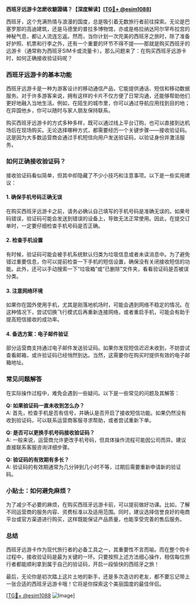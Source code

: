 **西班牙远游卡怎麽收驗證碼？【深度解读】[[TG💪+ @esim1088](https://t.me/s/esim1088)]**

西班牙，这个充满热情与浪漫的国度，总是吸引着无数旅行者前往探索。无论是巴塞罗那的高迪建筑，还是马德里的普拉多博物馆，亦或是格拉纳达阿尔罕布拉宫的神秘气息，都让人流连忘返。然而，当你计划一次完美的西班牙之旅时，除了准备好护照、机票和行李之外，还有一个重要的环节不得不提——那就是购买西班牙的远游卡（通常称为西班牙SIM卡或流量卡）。那么问题来了：在购买西班牙远游卡时，如何正确接收验证码呢？

### 西班牙远游卡的基本功能

西班牙远游卡是一种为游客设计的移动通信产品，它能提供通话、短信和移动数据服务。对于许多游客来说，拥有这样的卡片不仅方便了日常沟通，还能够帮助他们更好地融入当地生活。例如，在陌生的城市里，你可以通过导航应用找到目的地；在异国他乡，你可以随时与家人朋友保持联系。

购买西班牙远游卡的方式多种多样，既可以通过线上平台订购，也可以直接到达机场后在现场购买。无论选择哪种方式，都需要经历一个关键步骤——接收验证码。这是因为大多数运营商会通过手机短信向用户发送验证码，以验证身份并激活服务。

### 如何正确接收验证码？

接收验证码看似简单，但其中却隐藏了不少小技巧和注意事项。以下是一些实用建议：

#### 1. 确保手机号码正确无误

在购买西班牙远游卡之前，请务必确认自己填写的手机号码是准确无误的。如果号码错误，验证码可能会发送到错误的设备上，导致无法正常使用。因此，在提交订单时，一定要仔细检查手机号码是否正确。

#### 2. 检查手机设置

有时候，验证码可能会被手机系统默认归类为垃圾信息或者未读消息中。为了避免错过重要信息，你可以提前检查一下手机的短信设置，确保没有关闭接收短信的功能。此外，还可以手动搜索一下“垃圾箱”或“已删除”文件夹，看看验证码是否被误分类。

#### 3. 注意网络环境

如果你在国外使用手机，尤其是刚落地机场时，可能会遇到网络不稳定的情况。在这种情况下，尝试切换飞行模式后再重新连接网络，或者重启手机，可能会有助于提高短信接收的成功率。

#### 4. 备选方案：电子邮件验证

部分运营商支持通过电子邮件发送验证码。如果你发现短信迟迟未收到，不妨尝试查看邮箱，或许验证码已经悄然到达。当然，这需要你在购买时提供有效的电子邮箱地址。

### 常见问题解答

在实际操作过程中，难免会遇到一些疑问。以下是一些常见的问题及其解答：

**Q: 如果验证码一直未收到怎么办？**  
A: 首先，检查手机是否有信号，并确认是否开启了接收短信功能。如果仍然没有收到验证码，可以联系运营商客服寻求帮助，或者尝试重新下单。

**Q: 是否可以更换手机号码接收验证码？**  
A: 一般来说，运营商允许更改手机号码，但具体操作流程可能因公司而异。建议直接联系客服咨询详细步骤。

**Q: 验证码的有效期有多长？**  
A: 验证码的有效期通常为几分钟到几小时不等，过期后需要重新申请新的验证码。

### 小贴士：如何避免麻烦？

为了减少不必要的麻烦，在购买西班牙远游卡前，可以提前做好功课。比如，了解不同运营商的服务内容、资费标准以及适用范围。同时，建议选择信誉良好的电商平台或官方渠道进行购买，这样既能保证产品质量，也能享受完善的售后服务。

### 总结

西班牙远游卡作为现代旅行者的必备工具之一，其重要性不言而喻。而在整个购卡过程中，接收验证码是最为关键的一环。只要按照上述方法细心操作，相信每位旅行者都能顺利拿到属于自己的验证码，开启一段愉快的西班牙之旅！

最后，无论你是初次踏上这片土地的新手，还是多次造访的老友，都不要忘记带上一张合适的西班牙远游卡哦！它将是你探索这个美丽国度的最佳伴侣。

[[TG💪+ @esim1088](https://t.me/s/esim1088) ![Image](https://i.postimg.cc/4NQfJmqS/Snipaste-2025-05-13-00-14-12.png)]